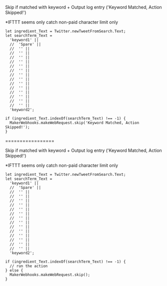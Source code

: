 Skip if matched with keyword + Output log entry ('Keyword Matched, Action Skipped!')

*IFTTT seems only catch non-paid character limit only


```
let ingredient_Text = Twitter.newTweetFromSearch.Text;
let searchTerm_Text =
  'keyword1' ||
  //  'Spare' ||
  //  '' ||
  //  '' ||
  //  '' ||
  //  '' ||
  //  '' ||
  //  '' ||
  //  '' ||
  //  '' ||
  //  '' ||
  //  '' ||
  //  '' ||
  //  '' ||
  //  '' ||
  //  '' ||
  'keyword2';

if (ingredient_Text.indexOf(searchTerm_Text) !== -1) {
  MakerWebhooks.makeWebRequest.skip('Keyword Matched, Action Skipped!');
}
```

=================

Skip if matched with keyword + Output log entry ('Keyword Matched, Action Skipped!')

*IFTTT seems only catch non-paid character limit only


```
let ingredient_Text = Twitter.newTweetFromSearch.Text;
let searchTerm_Text =
  'keyword1' ||
  //  'Spare' ||
  //  '' ||
  //  '' ||
  //  '' ||
  //  '' ||
  //  '' ||
  //  '' ||
  //  '' ||
  //  '' ||
  //  '' ||
  //  '' ||
  //  '' ||
  //  '' ||
  //  '' ||
  //  '' ||
  'keyword2';

if (ingredient_Text.indexOf(searchTerm_Text) !== -1) {
  // run the action
} else {
  MakerWebhooks.makeWebRequest.skip();
}
```
